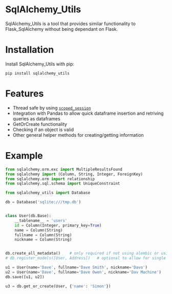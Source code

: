 # SqlAlchemy_Utils
SqlAlchemy_Utils is a tool that provides similar functionality to Flask_SqlAlchemy without being dependant on Flask.

# Installation
Install SqlAlchemy_Utils with pip:
```
pip install sqlalchemy_utils
```

# Features
* Thread safe by using [`scoped_session`](https://docs.sqlalchemy.org/en/13/orm/contextual.html)
* Integration with Pandas to allow quick dataframe insertion and retriving queries as dataframes
* GetOrCreate functionality
* Checking if an object is valid
* Other general helper methods for creating/getting information

# Example
```python
from sqlalchemy.orm.exc import MultipleResultsFound
from sqlalchemy import (Column, String, Integer, ForeignKey)
from sqlalchemy.orm import relationship
from sqlalchemy.sql.schema import UniqueConstraint

from sqlalchemy_utils import Database

db = Database('sqlite:///tmp.db')


class User(db.Base):
    __tablename__ = 'users'
    id = Column(Integer, primary_key=True)
    name = Column(String)
    fullname = Column(String)
    nickname = Column(String)


db.create_all_metadata()    # only required if not using alembic or using a database in memory
# db.register_models([User, Address])   # optional to allow for single imports, allows models to be accessed as `db.User`

u1 = User(name='Dave', fullname='Dave Smith', nickname='Davo')
u2 = User(name='Dave', fullname='Dave Owen', nickname='Dav Machine')
db.save([u1, u2])

u3 = db.get_or_create(User, {'name': 'Simon'})
```